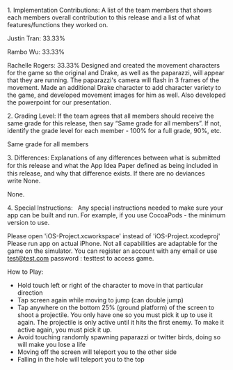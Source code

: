 1. Implementation Contributions: A list of the team members that shows each members overall contribution to this release and a list of what features/functions they worked on.

Justin Tran: 33.33%


Rambo Wu: 33.33%


Rachelle Rogers: 33.33%
Designed and created the movement characters for the game so the original and Drake, as well as the paparazzi, will appear that they are running. The paparazzi's camera will flash in 3 frames of the movement. Made an additional Drake character to add character variety to the game, and developed movement images for him as well. Also developed the powerpoint for our presentation.

2. Grading Level: If the team agrees that all members should receive the same grade for this release, then say “Same grade for all members”. If not, identify the grade level for each member - 100% for a full grade, 90%, etc.

Same grade for all members

3. Differences: Explanations of any differences between what is submitted for this release and what the App Idea Paper deﬁned as being included in this release, and why that difference exists. If there are no deviances write None.

None.

4. Special Instructions:
 
Any special instructions needed to make sure your app can be built
and run. For example, if you use CocoaPods - the minimum version to use.

Please open 'iOS-Project.xcworkspace' instead of 'iOS-Project.xcodeproj'
Please run app on actual iPhone. Not all capabilities are adaptable for the game on the simulator.
You can register an account with any email or use test@test.com password : testtest to access game.

How to Play:
- Hold touch left or right of the character to move in that particular direction
- Tap screen again while moving to jump (can double jump)
- Tap anywhere on the bottom 25% (ground platform) of the screen to shoot a projectile. 
  You only have one so you must pick it up to use it again.
  The projectile is only active until it hits the first enemy. To make it active again, you must pick it up.
- Avoid touching randomly spawning paparazzi or twitter birds, doing so will make you lose a life
- Moving off the screen will teleport you to the other side
- Falling in the hole will teleport you to the top
